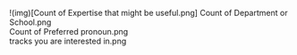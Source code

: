 !(img)[Count of Expertise that might be useful.png]
Count of Department or School.png	
Count of Preferred pronoun.png	
tracks you are interested in.png
